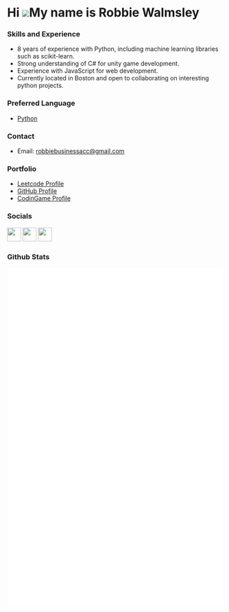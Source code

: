 Hi ![](https://user-images.githubusercontent.com/18350557/176309783-0785949b-9127-417c-8b55-ab5a4333674e.gif)My name is Robbie Walmsley
=======================================================================================================================================


### Skills and Experience

- 8 years of experience with Python, including machine learning libraries such as scikit-learn.
- Strong understanding of C# for unity game development.
- Experience with JavaScript for web development.
- Currently located in Boston and open to collaborating on interesting python projects.

### Preferred Language

- [Python](https://www.python.org/)

### Contact
- Email: robbiebusinessacc@gmail.com

### Portfolio
- [Leetcode Profile](http://leetcode.com/robbiebusinessacc/)
- [GitHub Profile](https://github.com/robbiebusinessacc)
- [CodinGame Profile](https://www.codingame.com/profile/5b6dfe82fb828f3c56b6d4105891f16c9364192)

### Socials

<p align="left"> <a href="https://www.github.com/robbiebusinessacc" target="_blank" rel="noreferrer"><img src="https://raw.githubusercontent.com/danielcranney/readme-generator/main/public/icons/socials/github.svg" width="32" height="32" /></a> <a href="https://www.stackoverflow.com/users/19543043/robert-walmsley" target="_blank" rel="noreferrer"><img src="https://raw.githubusercontent.com/danielcranney/readme-generator/main/public/icons/socials/stackoverflow.svg" width="32" height="32" /></a> <a href="https://www.twitter.com/robbieworkacc" target="_blank" rel="noreferrer"><img src="https://raw.githubusercontent.com/danielcranney/readme-generator/main/public/icons/socials/twitter.svg" width="32" height="32" /></a></p>

### Github Stats
<picture>
  <img src="/github-metrics.svg" alt="Metrics">
</picture>
